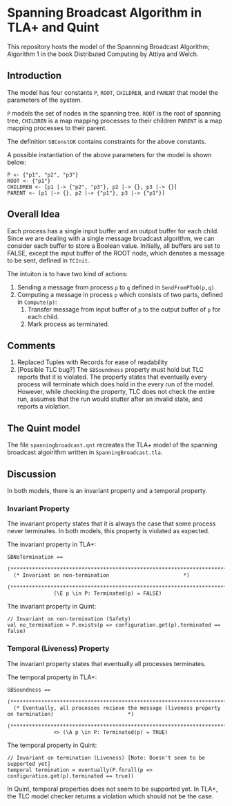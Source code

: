 # Spanning Broadcast Algorithm in TLA+ and Quint
This repository hosts the model of the Spannning Broadcast Algorithm; Algorithm 1 in the book Distributed Computing by Attiya and Welch.

## Introduction 

The model has four constants `P`, `ROOT`, `CHILDREN`, and `PARENT` that model the parameters of the system.

`P` models the set of nodes in the spanning tree.
`ROOT` is the root of spanning tree,
`CHILDREN` is a map mapping processes to their children
`PARENT` is a map mapping processes to their parent.

The definition `SBConstOK` contains constraints for the above constants.

A possible instantiation of the above parameters for the model is shown below:

```
P <- {"p1", "p2", "p3"}
ROOT <- {"p1"}
CHILDREN <- [p1 |-> {"p2", "p3"}, p2 |-> {}, p3 |-> {}]
PARENT <- [p1 |-> {}, p2 |-> {"p1"}, p3 |-> {"p1"}]
```

## Overall Idea

Each process has a single input buffer and an output buffer for each child. Since we are dealing with a single message broadcast algorithm, we can consider each buffer to store a Boolean value. Initially, all buffers are set to FALSE, except the input buffer of the ROOT node, which denotes a message to be sent, defined in `TCInit`.

The intuiton is to have two kind of actions:
1. Sending a message from process `p` to `q` defined in `SendFromPToQ(p,q)`.
2. Computing a message in process `p` which consists of two parts, defined in `Compute(p)`:
    1. Transfer message from input buffer of `p` to the output buffer of `p` for each child.
    2. Mark process as terminated.

## Comments
1. Replaced Tuples with Records for ease of readability
2. [Possible TLC bug?] The `SBSoundness` property must hold but TLC reports that it is violated. The property states that eventually every process will terminate which does hold in the every run of the model. However, while checking the property, TLC does not check the entire run, assumes that the run would stutter after an invalid state, and reports a violation.

## The Quint model

The file `spanningbroadcast.qnt` recreates the TLA+ model of the spanning broadcast algoirithm written in `SpanningBroadcast.tla`. 

## Discussion

In both models, there is an invariant property and a temporal property.

### Invariant Property
The invariant property states that it is always the case that some process never terminates. 
In both models, this property is violated as expected.

The invariant property in TLA+:
```
SBNoTermination ==  
  (*************************************************************************)
  (* Invariant on non-termination                        *)
  (*************************************************************************)
               (\E p \in P: Terminated(p) = FALSE)
```
The invariant property in Quint:

```
// Invariant on non-termination (Safety)
val no_termination = P.exists(p => configuration.get(p).terminated == false)
```

### Temporal (Liveness) Property

The invariant property states that eventually all processes terminates.

The temporal property in TLA+:

```
SBSoundness ==  
  (*************************************************************************)
  (* Eventually, all processes recieve the message (liveness property on termination)                        *)
  (*************************************************************************)
               <> (\A p \in P: Terminated(p) = TRUE)
```

The temporal property in Quint:

```
// Invariant on termination (Liveness) [Note: Doesn't seem to be supported yet]
temporal termination = eventually(P.forall(p => configuration.get(p).terminated == true))
```

In Quint, temporal properties does not seem to be supported yet.
In TLA+, the TLC model checker returns a violation which should not be the case.

